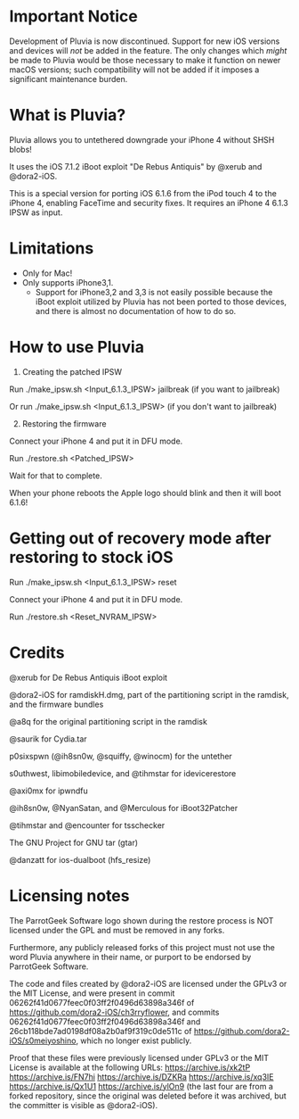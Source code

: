 Important Notice
================

Development of Pluvia is now discontinued. Support for new iOS versions and devices will *not* be added in the feature. The only changes which *might* be made to Pluvia would be those necessary to make it function on newer macOS versions; such compatibility will not be added if it imposes a significant maintenance burden.

What is Pluvia?
===============
Pluvia allows you to untethered downgrade your iPhone 4 without SHSH blobs!

It uses the iOS 7.1.2 iBoot exploit "De Rebus Antiquis" by @xerub and @dora2-iOS.

This is a special version for porting iOS 6.1.6 from the iPod touch 4 to the iPhone 4, enabling FaceTime and security fixes. It requires an iPhone 4 6.1.3 IPSW as input.

Limitations
===========
* Only for Mac!
* Only supports iPhone3,1.
  - Support for iPhone3,2 and 3,3 is not easily possible because the iBoot exploit utilized by Pluvia has not been ported to those devices, and there is almost no documentation of how to do so.

How to use Pluvia
=================
1) Creating the patched IPSW

Run ./make_ipsw.sh <Input_6.1.3_IPSW> jailbreak (if you want to jailbreak)

Or run ./make_ipsw.sh <Input_6.1.3_IPSW> (if you don't want to jailbreak)

2) Restoring the firmware

Connect your iPhone 4 and put it in DFU mode.

Run ./restore.sh <Patched_IPSW>

Wait for that to complete.

When your phone reboots the Apple logo should blink and then it will boot 6.1.6!

Getting out of recovery mode after restoring to stock iOS
=========================================================
Run ./make_ipsw.sh <Input_6.1.3_IPSW> reset


Connect your iPhone 4 and put it in DFU mode.

Run ./restore.sh <Reset_NVRAM_IPSW>

Credits
=======
@xerub for De Rebus Antiquis iBoot exploit

@dora2-iOS for ramdiskH.dmg, part of the partitioning script in the ramdisk, and the firmware bundles

@a8q for the original partitioning script in the ramdisk

@saurik for Cydia.tar

p0sixspwn (@ih8sn0w, @squiffy, @winocm) for the untether

s0uthwest, libimobiledevice, and @tihmstar for idevicerestore

@axi0mx for ipwndfu

@ih8sn0w, @NyanSatan, and @Merculous for iBoot32Patcher

@tihmstar and @encounter for tsschecker

The GNU Project for GNU tar (gtar)

@danzatt for ios-dualboot (hfs_resize)

Licensing notes
===============
The ParrotGeek Software logo shown during the restore process is NOT licensed under the GPL and must be removed in any forks.

Furthermore, any publicly released forks of this project must not use the word Pluvia anywhere in their name, or purport to be endorsed by ParrotGeek Software.


The code and files created by @dora2-iOS are licensed under the GPLv3 or the MIT License, and were present in commit 06262f41d0677feec0f03ff2f0496d63898a346f of https://github.com/dora2-iOS/ch3rryflower, and commits 06262f41d0677feec0f03ff2f0496d63898a346f and 26cb118bde7ad0198df08a2b0af9f319c0de511c of https://github.com/dora2-iOS/s0meiyoshino, which no longer exist publicly.

Proof that these files were previously licensed under GPLv3 or the MIT License is available at the following URLs: https://archive.is/xk2tP https://archive.is/FN7hi https://archive.is/DZKRa https://archive.is/xq3IE https://archive.is/Qx1U1 https://archive.is/ylOn9 (the last four are from a forked repository, since the original was deleted before it was archived, but the committer is visible as @dora2-iOS).
